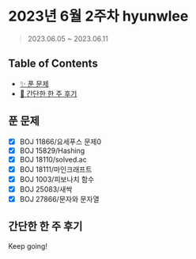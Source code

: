 # 2023년 6월 2주차 hyunwlee

> 2023.06.05 ~ 2023.06.11

## Table of Contents

- [✨ 푼 문제](#푼-문제)
- [🤔 간단한 한 주 후기](#간단한-한-주-후기)

## 푼 문제

<!-- 📕 백준 : BOJ 문제번호/문제제목 e.g. BOJ 2577/숫자의 개수 -->
<!-- 📗 프로그래머스 : PRO 문제번호/문제제목 e.g. PRO 120812/최빈값 구하기 -->
<!-- 백준허브를 사용하시면 프로그래머스의 문제번호도 확인하실 수 있습니다 -->

- [x] BOJ 11866/요세푸스 문제0
- [x] BOJ 15829/Hashing
- [x] BOJ 18110/solved.ac
- [x] BOJ 18111/마인크래프트
- [x] BOJ 1003/피보나치 함수
- [x] BOJ 25083/새싹
- [x] BOJ 27866/문자와 문자열

## 간단한 한 주 후기

<!-- 한 주 후기를 간단하게 작성해주세요 ! -->

Keep going!
